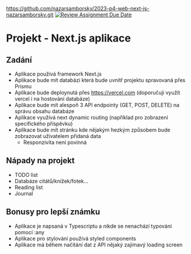 https://github.com/nazarsamborsky/2023-p4-web-next-js-nazarsamborsky.git
[![Review Assignment Due Date](https://classroom.github.com/assets/deadline-readme-button-24ddc0f5d75046c5622901739e7c5dd533143b0c8e959d652212380cedb1ea36.svg)](https://classroom.github.com/a/aBDQZWX5)
# Projekt - Next.js aplikace

## Zadání
- Aplikace používá framework Next.js
- Aplikace bude mít databázi která bude uvnitř projektu spravovaná přes Prismu
- Aplikace bude deploynutá přes https://vercel.com (doporučuji využít vercel i na hostování databáze)
- Aplikace bude mít alespoň 3 API endpointy (GET, POST, DELETE) na správu obsahu databáze
- Aplikace využívá next dynamic routing (například pro zobrazení specifického příspěvku)
- Aplikace bude mít stránku kde nějakým hezkým způsobem bude zobrazovat uživatelem přidaná data
  - Responzivita není povinná

 ## Nápady na projekt
 - TODO list
 - Databáze citátů/knížek/fotek...
 - Reading list
 - Journal

## Bonusy pro lepší známku
- Aplikace je napsaná v Typescriptu a nikde se nenachází typování pomocí :any
- Aplikace pro stylování používá styled components
- Aplikace má během načítání dat z API nějaký zajímavý loading screen
